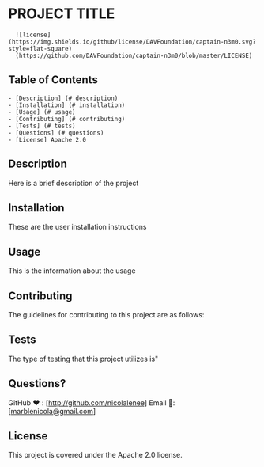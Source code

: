 
  # PROJECT TITLE
  
      ![license](https://img.shields.io/github/license/DAVFoundation/captain-n3m0.svg?style=flat-square)
      (https://github.com/DAVFoundation/captain-n3m0/blob/master/LICENSE)

  ## Table of Contents
    - [Description] (# description)
    - [Installation] (# installation)
    - [Usage] (# usage)
    - [Contributing] (# contributing)
    - [Tests] (# tests)
    - [Questions] (# questions)
    - [License] Apache 2.0

  ## Description
  Here is a brief description of the project

  ## Installation
  These are the user installation instructions

  ## Usage
  This is the information about the usage

  ## Contributing
  The guidelines for contributing to this project are as follows:

  ## Tests
  The type of testing that this project utilizes is"


  ## Questions?
  GitHub ❤️ : [http://github.com/nicolalenee]
  Email 📧: [marblenicola@gmail.com]

  
  ## License
  This project is covered under the Apache 2.0 license.
    

